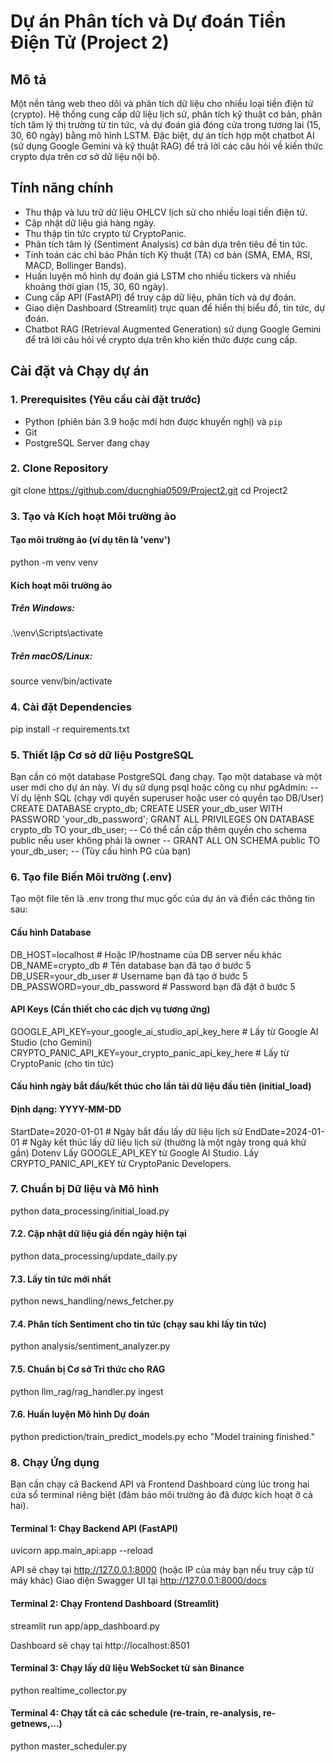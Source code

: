 # Dự án Phân tích và Dự đoán Tiền Điện Tử (Project 2)

## Mô tả

Một nền tảng web theo dõi và phân tích dữ liệu cho nhiều loại tiền điện tử (crypto). Hệ thống cung cấp dữ liệu lịch sử, phân tích kỹ thuật cơ bản, phân tích tâm lý thị trường từ tin tức, và dự đoán giá đóng cửa trong tương lai (15, 30, 60 ngày) bằng mô hình LSTM. Đặc biệt, dự án tích hợp một chatbot AI (sử dụng Google Gemini và kỹ thuật RAG) để trả lời các câu hỏi về kiến thức crypto dựa trên cơ sở dữ liệu nội bộ.

## Tính năng chính

*   Thu thập và lưu trữ dữ liệu OHLCV lịch sử cho nhiều loại tiền điện tử.
*   Cập nhật dữ liệu giá hàng ngày.
*   Thu thập tin tức crypto từ CryptoPanic.
*   Phân tích tâm lý (Sentiment Analysis) cơ bản dựa trên tiêu đề tin tức.
*   Tính toán các chỉ báo Phân tích Kỹ thuật (TA) cơ bản (SMA, EMA, RSI, MACD, Bollinger Bands).
*   Huấn luyện mô hình dự đoán giá LSTM cho nhiều tickers và nhiều khoảng thời gian (15, 30, 60 ngày).
*   Cung cấp API (FastAPI) để truy cập dữ liệu, phân tích và dự đoán.
*   Giao diện Dashboard (Streamlit) trực quan để hiển thị biểu đồ, tin tức, dự đoán.
*   Chatbot RAG (Retrieval Augmented Generation) sử dụng Google Gemini để trả lời câu hỏi về crypto dựa trên kho kiến thức được cung cấp.

## Cài đặt và Chạy dự án

### 1. Prerequisites (Yêu cầu cài đặt trước)

*   Python (phiên bản 3.9 hoặc mới hơn được khuyến nghị) và `pip`
*   Git
*   PostgreSQL Server đang chạy

### 2. Clone Repository


git clone https://github.com/ducnghia0509/Project2.git
cd Project2

### 3. Tạo và Kích hoạt Môi trường ảo
#### Tạo môi trường ảo (ví dụ tên là 'venv')
python -m venv venv

#### Kích hoạt môi trường ảo
##### Trên Windows:
.\venv\Scripts\activate
##### Trên macOS/Linux:
source venv/bin/activate

### 4. Cài đặt Dependencies
pip install -r requirements.txt

### 5. Thiết lập Cơ sở dữ liệu PostgreSQL
Bạn cần có một database PostgreSQL đang chạy. Tạo một database và một user mới cho dự án này. Ví dụ sử dụng psql hoặc công cụ như pgAdmin:
-- Ví dụ lệnh SQL (chạy với quyền superuser hoặc user có quyền tạo DB/User)
CREATE DATABASE crypto_db;
CREATE USER your_db_user WITH PASSWORD 'your_db_password';
GRANT ALL PRIVILEGES ON DATABASE crypto_db TO your_db_user;
-- Có thể cần cấp thêm quyền cho schema public nếu user không phải là owner
-- GRANT ALL ON SCHEMA public TO your_db_user; -- (Tùy cấu hình PG của bạn)

### 6. Tạo file Biến Môi trường (.env)
Tạo một file tên là .env trong thư mục gốc của dự án và điền các thông tin sau:
#### Cấu hình Database
DB_HOST=localhost        # Hoặc IP/hostname của DB server nếu khác
DB_NAME=crypto_db        # Tên database bạn đã tạo ở bước 5
DB_USER=your_db_user     # Username bạn đã tạo ở bước 5
DB_PASSWORD=your_db_password # Password bạn đã đặt ở bước 5

#### API Keys (Cần thiết cho các dịch vụ tương ứng)
GOOGLE_API_KEY=your_google_ai_studio_api_key_here # Lấy từ Google AI Studio (cho Gemini)
CRYPTO_PANIC_API_KEY=your_crypto_panic_api_key_here # Lấy từ CryptoPanic (cho tin tức)

#### Cấu hình ngày bắt đầu/kết thúc cho lần tải dữ liệu đầu tiên (initial_load)
#### Định dạng: YYYY-MM-DD
StartDate=2020-01-01   # Ngày bắt đầu lấy dữ liệu lịch sử
EndDate=2024-01-01     # Ngày kết thúc lấy dữ liệu lịch sử (thường là một ngày trong quá khứ gần)
Dotenv
Lấy GOOGLE_API_KEY từ Google AI Studio.
Lấy CRYPTO_PANIC_API_KEY từ CryptoPanic Developers.
### 7. Chuẩn bị Dữ liệu và Mô hình
python data_processing/initial_load.py

#### 7.2. Cập nhật dữ liệu giá đến ngày hiện tại
python data_processing/update_daily.py

#### 7.3. Lấy tin tức mới nhất
python news_handling/news_fetcher.py

#### 7.4. Phân tích Sentiment cho tin tức (chạy sau khi lấy tin tức)
python analysis/sentiment_analyzer.py

#### 7.5. Chuẩn bị Cơ sở Tri thức cho RAG
python llm_rag/rag_handler.py ingest

#### 7.6. Huấn luyện Mô hình Dự đoán
python prediction/train_predict_models.py
echo "Model training finished."

### 8. Chạy Ứng dụng
Bạn cần chạy cả Backend API và Frontend Dashboard cùng lúc trong hai cửa sổ terminal riêng biệt (đảm bảo môi trường ảo đã được kích hoạt ở cả hai).
#### Terminal 1: Chạy Backend API (FastAPI)
uvicorn app.main_api:app --reload

API sẽ chạy tại http://127.0.0.1:8000 (hoặc IP của máy bạn nếu truy cập từ máy khác)
Giao diện Swagger UI tại http://127.0.0.1:8000/docs

#### Terminal 2: Chạy Frontend Dashboard (Streamlit)
streamlit run app/app_dashboard.py
 
Dashboard sẽ chạy tại http://localhost:8501

#### Terminal 3: Chạy lấy dữ liệu WebSocket từ sàn Binance
python realtime_collector.py

#### Terminal 4: Chạy tất cả các schedule (re-train, re-analysis, re-getnews,...)
python master_scheduler.py